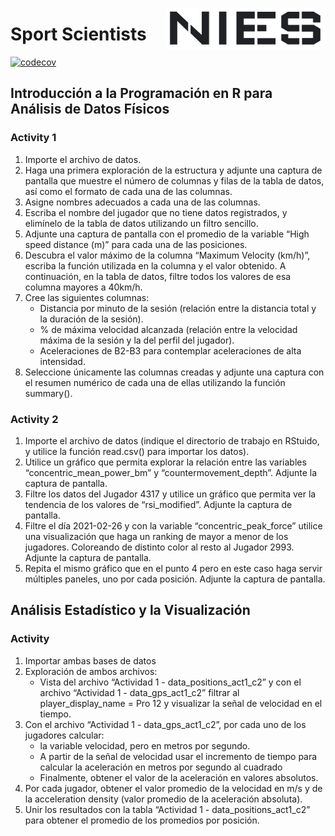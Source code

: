 <a href="https://www.nies.futbol/"><img
src="https://github.com/nepito/world_cup_semis/blob/develop/img/logo.jpeg" align="right" width="256"
/></a>

# Sport Scientists
[![codecov](https://codecov.io/gh/niesfutbol/sofa_score_data/graph/badge.svg?token=vRIPoR2OZA)](https://codecov.io/gh/niesfutbol/sofa_score_data)

## Introducción a la Programación en R para Análisis de Datos Físicos

### Activity 1

1. Importe el archivo de datos.
1. Haga una primera exploración de la estructura y adjunte una captura de pantalla que muestre el número de columnas y filas de la tabla de datos, así como el formato de cada una de las columnas.
1. Asigne nombres adecuados a cada una de las columnas.
1. Escriba el nombre del jugador que no tiene datos registrados, y elimínelo de la tabla de datos utilizando un filtro sencillo.
1. Adjunte una captura de pantalla con el promedio de la variable “High speed distance (m)” para cada una de las posiciones.
1. Descubra el valor máximo de la columna “Maximum Velocity (km/h)”, escriba la función utilizada en la columna y el valor obtenido. A continuación, en la tabla de datos, filtre todos los valores de esa columna mayores a 40km/h.
1. Cree las siguientes columnas:
    - Distancia por minuto de la sesión (relación entre la distancia total y la duración de la sesión).
    - % de máxima velocidad alcanzada (relación entre la velocidad máxima de la sesión y la del
     perfil del jugador).
    - Aceleraciones de B2-B3 para contemplar aceleraciones de alta intensidad.
1. Seleccione únicamente las columnas creadas y adjunte una captura con el resumen numérico de cada
   una de ellas utilizando la función summary().

### Activity 2

1. Importe el archivo de datos (indique el directorio de trabajo en RStuido, y utilice la función read.csv() para importar los datos).
1. Utilice un gráfico que permita explorar la relación entre las variables “concentric_mean_power_bm” y “countermovement_depth”. Adjunte la captura de pantalla.
1. Filtre los datos del Jugador 4317 y utilice un gráfico que permita ver la tendencia de los valores de “rsi_modified”. Adjunte la captura de pantalla.
1. Filtre el día 2021-02-26 y con la variable “concentric_peak_force” utilice una visualización que haga un ranking de mayor a menor de los jugadores. Coloreando de distinto color al resto al Jugador 2993. Adjunte la captura de pantalla.
1. Repita el mismo gráfico que en el punto 4 pero en este caso haga servir múltiples paneles, uno
   por cada posición. Adjunte la captura de pantalla.

## Análisis Estadístico y la Visualización
### Activity
1. Importar ambas bases de datos
1. Exploración de ambos archivos:
    - Vista del archivo “Actividad 1 - data_positions_act1_c2” y con el archivo
    “Actividad 1 - data_gps_act1_c2” filtrar al player_display_name = Pro 12 y visualizar la señal de velocidad en el tiempo.
1. Con el archivo “Actividad 1 - data_gps_act1_c2”, por cada uno de los jugadores calcular:
    - la variable velocidad, pero en metros por segundo.
    - A partir de la señal de velocidad usar el incremento de tiempo para calcular la aceleración en
      metros por segundo al cuadrado
    - Finalmente, obtener el valor de la aceleración en valores absolutos.
1. Por cada jugador, obtener el valor promedio de la velocidad en m/s y de la acceleration density (valor promedio de la aceleración absoluta).
1. Unir los resultados con la tabla “Actividad 1 - data_positions_act1_c2” para obtener el promedio de los promedios por posición.